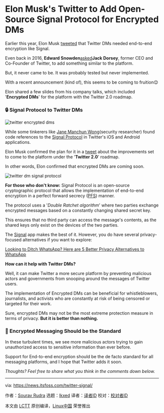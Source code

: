 [#]: subject: "Elon Musk's Twitter to Add Open-Source Signal Protocol for Encrypted DMs"
[#]: via: "https://news.itsfoss.com/twitter-signal/"
[#]: author: "Sourav Rudra https://news.itsfoss.com/author/sourav/"
[#]: collector: "lkxed"
[#]: translator: " "
[#]: reviewer: " "
[#]: publisher: " "
[#]: url: " "

Elon Musk's Twitter to Add Open-Source Signal Protocol for Encrypted DMs
======

Earlier this year, Elon Musk [tweeted][1] that Twitter DMs needed end-to-end encryption like Signal.

Even back in 2016, **Edward Snowden**[asked][2]**Jack Dorsey**, former CEO and Co-Founder of Twitter, to add something similar to the platform.

But, it never came to be. It was probably tested but never implemented.

With a recent announcement (kind of), this seems to be coming to fruition😌

Elon shared a few slides from his company talks, which included '**Encrypted DMs**' for the platform with the Twitter 2.0 roadmap.

### 🔒 Signal Protocol to Twitter DMs

![twitter encrypted dms][3]

While some tinkerers like [Jane Manchun Wong][4](security researcher) found code references to the [Signal Protocol][5] in Twitter's iOS and Android applications.

Elon Musk confirmed the plan for it in a [tweet][6] about the improvements set to come to the platform under the '**Twitter 2.0**' roadmap.

In other words, Elon confirmed that encrypted DMs are coming soon.

![twitter dm signal protocol][7]

**For those who don't know:** Signal Protocol is an open-source cryptographic protocol that allows the implementation of end-to-end encryption in a perfect forward secrecy ([PFS][8]) manner.

The protocol uses a '_Double Ratchet algorithm_' where two parties exchange encrypted messages based on a constantly changing shared secret key.

This ensures that no third party can access the message's contents, as the shared keys only exist on the devices of the two parties.

The [Signal][9] app makes the best of it. However, you do have several privacy-focused alternatives if you want to explore:

[Looking to Ditch WhatsApp? Here are 5 Better Privacy Alternatives to WhatsApp][10]

**How can it help with Twitter DMs?** 

Well, it can make Twitter a more secure platform by preventing malicious actors and governments from snooping around the messages of Twitter users. 

The implementation of Encrypted DMs can be beneficial for whistleblowers, journalists, and activists who are constantly at risk of being censored or targeted for their work.

Sure, encrypted DMs may not be the most extreme protection measure in terms of privacy. **But it is better than nothing.**

### 🔏 Encrypted Messaging Should be the Standard

In these turbulent times, we see more malicious actors trying to gain unauthorized access to sensitive information than ever before.

Support for End-to-end encryption should be the de facto standard for all messaging platforms, and I hope that Twitter adds it soon.

_Thoughts? Feel free to share what you think in the comments down below._

--------------------------------------------------------------------------------

via: https://news.itsfoss.com/twitter-signal/

作者：[Sourav Rudra][a]
选题：[lkxed][b]
译者：[译者ID](https://github.com/译者ID)
校对：[校对者ID](https://github.com/校对者ID)

本文由 [LCTT](https://github.com/LCTT/TranslateProject) 原创编译，[Linux中国](https://linux.cn/) 荣誉推出

[a]: https://news.itsfoss.com/author/sourav/
[b]: https://github.com/lkxed
[1]: https://twitter.com/elonmusk/status/1519469891455234048
[2]: https://twitter.com/Snowden/status/808736772830195713
[3]: https://news.itsfoss.com/content/images/2022/11/Encrypted_DM_Twitter.jpg
[4]: https://twitter.com/wongmjane
[5]: https://github.com/signalapp/libsignal
[6]: https://twitter.com/elonmusk/status/1596718851097755648
[7]: https://news.itsfoss.com/content/images/2022/11/Signal_Protocol_Twitter.jpg
[8]: https://en.wikipedia.org/wiki/Forward_secrecy
[9]: https://signal.org/en/
[10]: https://itsfoss.com/private-whatsapp-alternatives/
